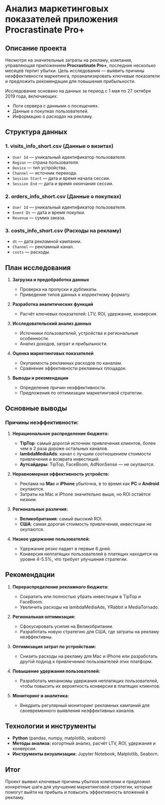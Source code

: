 # Анализ маркетинговых показателей приложения Procrastinate Pro+

## Описание проекта

Несмотря на значительные затраты на рекламу, компания, управляющая приложением **Procrastinate Pro+**, последние несколько месяцев терпит убытки. Цель исследования — выявить причины неэффективности маркетинга, проанализировать ключевые показатели и предложить рекомендации для повышения прибыльности. 

Исследование основано на данных за период с 1 мая по 27 октября 2019 года, включающих:
- Логи сервера с данными о посещениях.
- Данные о покупках пользователей.
- Информацию о расходах на рекламу.

## Структура данных

### 1. **visits_info_short.csv** (Данные о визитах)
- `User Id` — уникальный идентификатор пользователя.
- `Region` — страна пользователя.
- `Device` — тип устройства.
- `Channel` — источник перехода.
- `Session Start` — дата и время начала сессии.
- `Session End` — дата и время окончания сессии.

### 2. **orders_info_short.csv** (Данные о покупках)
- `User Id` — уникальный идентификатор пользователя.
- `Event Dt` — дата и время покупки.
- `Revenue` — сумма заказа.

### 3. **costs_info_short.csv** (Расходы на рекламу)
- `dt` — дата рекламной кампании.
- `Channel` — рекламный канал.
- `costs` — расходы.

## План исследования

1. **Загрузка и предобработка данных**
   - Проверка на пропуски и дубликаты.
   - Приведение типов данных к корректному формату.

2. **Разработка аналитических функций**
   - Расчёт ключевых показателей: LTV, ROI, удержание, конверсия.

3. **Исследовательский анализ данных**
   - Источники пользователей, устройства и региональные особенности.
   - Анализ доходов, затрат и прибыльности.

4. **Оценка маркетинговых показателей**
   - Окупаемость рекламных расходов по каналам.
   - Сравнение эффективности рекламных площадок.

5. **Выводы и рекомендации**
   - Определение причин неэффективности.
   - Предложения по оптимизации маркетинговой стратегии.

## Основные выводы

### Причины неэффективности:
1. **Нерациональное распределение бюджета:**
   - **TipTop**: самый дорогой источник привлечения клиентов, более чем в 2 раза дороже остальных каналов.
   - **lambdaMediaAds**: канал с лучшим соотношением стоимости привлечения и возврата инвестиций.
   - **Аутсайдеры**: TipTop, FaceBoom, AdNonSense — не окупаются.

2. **Неравномерная эффективность устройств:**
   - Реклама на **Mac** и **iPhone** убыточна, в то время как **PC** и **Android** окупаются.
   - Затраты на Mac и iPhone значительно выше, но ROI остаётся низким.

3. **Региональные различия:**
   - **Великобритания**: самый высокий ROI.
   - **США**: самая дорогая стоимость привлечения, инвестиции не окупаются.

4. **Низкое удержание пользователей:**
   - Удержание резко падает в первые 6 дней.
   - Конверсия неплатящих пользователей в платящих находится на уровне 4-5.5%, что требует улучшения стратегии.

## Рекомендации

1. **Перераспределение рекламного бюджета:**
   - Сократить или полностью убрать инвестиции в TipTop и FaceBoom.
   - Увеличить расходы на lambdaMediaAds, YRabbit и MediaTornado.

2. **Региональная оптимизация:**
   - Сфокусировать усилия на Великобритании.
   - Разработать новую стратегию для США, где затраты на рекламу неэффективны.

3. **Оптимизация затрат по устройствам:**
   - Снизить расходы на рекламу для Mac и iPhone или разработать другой подход к привлечению пользователей этих платформ.

4. **Повышение удержания пользователей:**
   - Разработать механизмы удержания неплатящих пользователей, чтобы повысить их вероятность конверсии в платящих клиентов.

5. **Мониторинг и аналитика:**
   - Внедрить регулярный мониторинг рекламных кампаний для своевременного выявления неэффективных каналов.

## Технологии и инструменты

- **Python** (pandas, numpy, matplotlib, seaborn)
- **Методы анализа:** когортный анализ, расчёт LTV, ROI, удержания и конверсии.
- **Инструменты визуализации:** Jupyter Notebook, Matplotlib, Seaborn.

## Итог

Проект выявил ключевые причины убытков компании и предложил конкретные шаги для улучшения маркетинговой стратегии, которые помогут выйти на прибыль и повысить эффективность вложений в рекламу.
